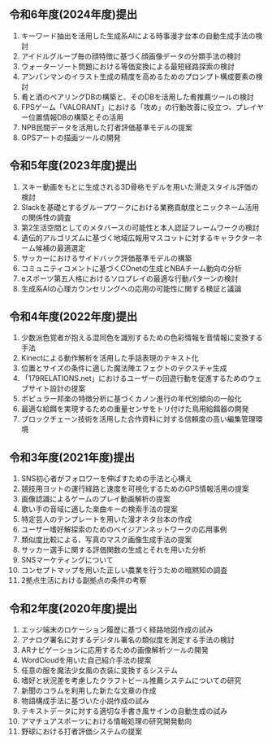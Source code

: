 ## 令和6年度(2024年度)提出
1. キーワード抽出を活用した生成系AIによる時事漫才台本の自動生成手法の検討
1. アイドルグループ毎の顔特徴に基づく顔画像データの分類手法の検討
1. ウォーターソート問題における等価変換による最短経路探索の検討
1. アンパンマンのイラスト生成の精度を高めるためのプロンプト構成要素の検討
1. 肴と酒のペアリングDBの構築と、そのDBを活用した肴推薦ツールの検討
1. FPSゲーム「VALORANT」における「攻め」の行動改善に役立つ、プレイヤー位置情報DBの構築とその活用
1. NPB民間データを活用した打者評価基準モデルの提案
1. GPSアートの描画ツールの開発

## 令和5年度(2023年度)提出
1. スキー動画をもとに生成される3D骨格モデルを用いた滑走スタイル評価の検討
1. Slackを基礎とするグループワークにおける業務貢献度とニックネーム活用の関係性の調査
1. 第2生活空間としてのメタバースの可能性と本人認証フレームワークの検討
1. 遺伝的アルゴリズムに基づく地域広報用マスコットに対するキャラクターネーム候補の最適選定
1. サッカーにおけるサイドバック評価基準モデルの構築
1. コミュニティコメントに基づくCOnetの生成とNBAチーム動向の分析
1. eスポーツ第五人格におけるソロプレイの最適な行動パターンの検討
1. 生成系AIの心理カウンセリングへの応用の可能性に関する検証と議論

## 令和4年度(2022年度)提出
1. 少数派色覚者が抱える混同色を識別するための色彩情報を音情報に変換する手法
1. Kinectによる動作解析を活用した手話表現のテキスト化
1. 位置とサイズの条件に適した魔法陣エフェクトのテクスチャ生成
1. 「179RELATIONS.net」におけるユーザーの回遊行動を促進するためのウェブサイト設計の提案
1. ポピュラー邦楽の特徴分析に基づくカノン進行の年代別傾向の一般化
1. 最適な給餌を実現するための重量センサをトリ付けた鳥用給餌器の開発
1. ブロックチェーン技術を活用した合作資料に対する信頼度の高い編集管理環境

## 令和3年度(2021年度)提出
1. SNS初心者がフォロワーを伸ばすための手法と心構え
1. 競技用ヨットの運行経路と速度を可視化するためのGPS情報活用の提案
1. 画像認識によるゲームのプレイ動画解析の提案
1. 歌い手の音域に適した楽曲キーの検索手法の提案
1. 特定芸人のテンプレートを用いた漫才ネタ台本の作成
1. ユーザー嗜好解探索のためのベイジアンネットワークの応用事例
1. 類似度比較による、写真のマスク画像生成手法の提案
1. サッカー選手に関する評価関数の生成とそれを用いた分析
1. SNSマーケティングについて
1. コンセプトマップを用いた正しい農業を行うための暗黙知の調査
1. 2拠点生活における副拠点の条件の考察

## 令和2年度(2020年度)提出
1. エッジ端末のロケーション履歴に基づく経路地図作成の試み
1. アナログ署名に対するデジタル署名の類似度を測定する手法の検討
1. ARナビゲーションに応用するための画像解析ツールの開発
1. WordCloudを用いた自己紹介手法の提案
1. 任意の服を魔法少女風の衣装に変換するシステム
1. 嗜好と状況差を考慮したクラフトビール推薦システムについての研究
1. 新聞のコラムを利用した新たな文章の作成
1. 物語構成手法に基づいた小説作成の試み
1. テキストデータに対する適切な手書き風サインの自動生成の試み
1. アマチュアスポーツにおける情報処理の研究開発動向
1. 野球における打者評価システムの提案
